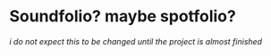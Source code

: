 
# Soundfolio? maybe spotfolio?
###### i do not expect this to be changed until the project is almost finished
